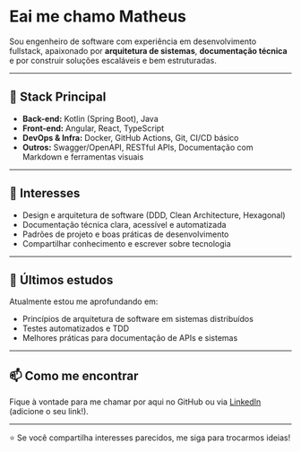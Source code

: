 # Eai me chamo Matheus

Sou engenheiro de software com experiência em desenvolvimento fullstack, apaixonado por **arquitetura de sistemas**, **documentação técnica** e por construir soluções escaláveis e bem estruturadas.

---

## 🚀 Stack Principal

- **Back-end:** Kotlin (Spring Boot), Java
- **Front-end:** Angular, React, TypeScript
- **DevOps & Infra:** Docker, GitHub Actions, Git, CI/CD básico
- **Outros:** Swagger/OpenAPI, RESTful APIs, Documentação com Markdown e ferramentas visuais

---

## 🧠 Interesses

- Design e arquitetura de software (DDD, Clean Architecture, Hexagonal)
- Documentação técnica clara, acessível e automatizada
- Padrões de projeto e boas práticas de desenvolvimento
- Compartilhar conhecimento e escrever sobre tecnologia

---

## 📘 Últimos estudos

Atualmente estou me aprofundando em:
- Princípios de arquitetura de software em sistemas distribuídos
- Testes automatizados e TDD
- Melhores práticas para documentação de APIs e sistemas

---

## 📫 Como me encontrar

Fique à vontade para me chamar por aqui no GitHub ou via [LinkedIn]([https://www.linkedin.com](https://www.linkedin.com/in/matheus-henrique-732699139/)) (adicione o seu link!).

---

⭐ Se você compartilha interesses parecidos, me siga para trocarmos ideias!
